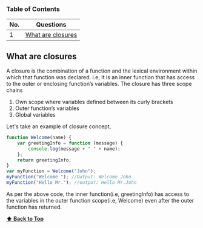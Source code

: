 ### Table of Contents

| No. | Questions                               |
| --- | --------------------------------------- |
| 1   | [What are closures](#What-are-closures) |

### <h2>What are closures</h2>

A closure is the combination of a function and the lexical environment within which that function was declared. i.e, It is an inner function that has access to the outer or enclosing function’s variables. The closure has three scope chains

1. Own scope where variables defined between its curly brackets
2. Outer function’s variables
3. Global variables

Let's take an example of closure concept,

```javascript
function Welcome(name) {
    var greetingInfo = function (message) {
        console.log(message + " " + name);
    };
    return greetingInfo;
}
var myFunction = Welcome("John");
myFunction("Welcome "); //Output: Welcome John
myFunction("Hello Mr."); //output: Hello Mr.John
```

As per the above code, the inner function(i.e, greetingInfo) has access to the variables in the outer function scope(i.e, Welcome) even after the outer function has returned.

**[⬆ Back to Top](#table-of-contents)**